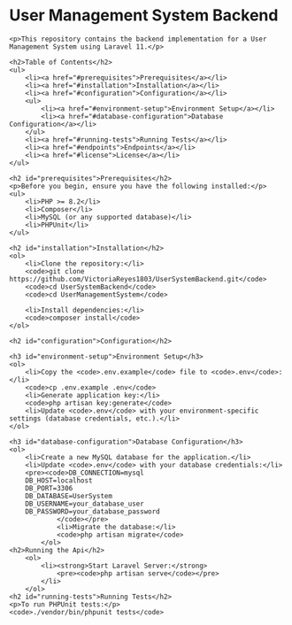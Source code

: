 <!DOCTYPE html>
<html lang="en">
<head>
    <meta charset="UTF-8">
    <meta name="viewport" content="width=device-width, initial-scale=1.0">
    <title>User Management System Backend</title>
</head>
<body>
    <h1>User Management System Backend</h1>

    <p>This repository contains the backend implementation for a User Management System using Laravel 11.</p>

    <h2>Table of Contents</h2>
    <ul>
        <li><a href="#prerequisites">Prerequisites</a></li>
        <li><a href="#installation">Installation</a></li>
        <li><a href="#configuration">Configuration</a></li>
        <ul>
            <li><a href="#environment-setup">Environment Setup</a></li>
            <li><a href="#database-configuration">Database Configuration</a></li>
        </ul>
        <li><a href="#running-tests">Running Tests</a></li>
        <li><a href="#endpoints">Endpoints</a></li>
        <li><a href="#license">License</a></li>
    </ul>

    <h2 id="prerequisites">Prerequisites</h2>
    <p>Before you begin, ensure you have the following installed:</p>
    <ul>
        <li>PHP >= 8.2</li>
        <li>Composer</li>
        <li>MySQL (or any supported database)</li>
        <li>PHPUnit</li>
    </ul>

    <h2 id="installation">Installation</h2>
    <ol>
        <li>Clone the repository:</li>
        <code>git clone https://github.com/VictoriaReyes1803/UserSystemBackend.git</code>
        <code>cd UserSystemBackend</code>
        <code>cd UserManagementSystem</code>
        
        <li>Install dependencies:</li>
        <code>composer install</code>
    </ol>

    <h2 id="configuration">Configuration</h2>

    <h3 id="environment-setup">Environment Setup</h3>
    <ol>
        <li>Copy the <code>.env.example</code> file to <code>.env</code>:</li>
        <code>cp .env.example .env</code>
        <li>Generate application key:</li>
        <code>php artisan key:generate</code>
        <li>Update <code>.env</code> with your environment-specific settings (database credentials, etc.).</li>
    </ol>

    <h3 id="database-configuration">Database Configuration</h3>
    <ol>
        <li>Create a new MySQL database for the application.</li>
        <li>Update <code>.env</code> with your database credentials:</li>
        <pre><code>DB_CONNECTION=mysql
        DB_HOST=localhost
        DB_PORT=3306
        DB_DATABASE=UserSystem
        DB_USERNAME=your_database_user
        DB_PASSWORD=your_database_password
                </code></pre>
                <li>Migrate the database:</li>
                <code>php artisan migrate</code>
            </ol>
    <h2>Running the Api</h2>
        <ol>
            <li><strong>Start Laravel Server:</strong>
                <pre><code>php artisan serve</code></pre>
            </li>
        </ol>
    <h2 id="running-tests">Running Tests</h2>
    <p>To run PHPUnit tests:</p>
    <code>./vendor/bin/phpunit tests</code>

</body>
</html>
